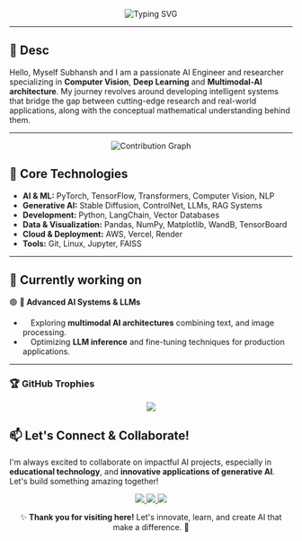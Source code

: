 <p align="center">
  <img src="https://readme-typing-svg.demolab.com?font=Fira+Code&size=40&pause=1000&color=FFFFFF&center=true&vCenter=true&width=1000&height=80&lines=Hello+there%2C+I+am+Subhansh+Malviya;AI+Engineer+%26+Researcher;Building+Intelligent+Solutions" alt="Typing SVG" />
</p>

---

## 🚀 Desc  
Hello, Myself Subhansh and I am a passionate AI Engineer and researcher specializing in **Computer Vision**, **Deep Learning** and **Multimodal-AI architecture**. My journey revolves around developing intelligent systems that bridge the gap between cutting-edge research and real-world applications, along with the conceptual mathematical understanding behind them.

---

<p align="center">
  <img src="https://github-readme-activity-graph.vercel.app/graph?username=subh-775&theme=react-dark&hide_border=true&custom_title=Contribution%20Graph&area=true&point=false&line=31C442&area_color=21914A" alt="Contribution Graph"/>
</p>

## 🎯 Core Technologies
- **AI & ML:** PyTorch, TensorFlow, Transformers, Computer Vision, NLP
- **Generative AI:** Stable Diffusion, ControlNet, LLMs, RAG Systems  
- **Development:** Python, LangChain, Vector Databases
- **Data & Visualization:** Pandas, NumPy, Matplotlib, WandB, TensorBoard
- **Cloud & Deployment:** AWS, Vercel, Render
- **Tools:** Git, Linux, Jupyter, FAISS

---

## 🌟 Currently working on

🟢 **🤖 Advanced AI Systems & LLMs**    
- &emsp;Exploring **multimodal AI architectures** combining text, and image processing.
- &emsp;Optimizing **LLM inference** and fine-tuning techniques for production applications.  

---

### **🏆 GitHub Trophies**
<p align="center">
    <img src="https://github-profile-trophy.vercel.app/?username=subh-775&theme=dracula" />
</p>

## 📫 Let's Connect & Collaborate!  
I'm always excited to collaborate on impactful AI projects, especially in **educational technology**, and **innovative applications of generative AI**. Let's build something amazing together!

<p align="center">
      <a href="https://huggingface.co/Subh775">
        <img src="https://img.shields.io/badge/HuggingFace-Models_&_Datasets-yellow?logo=huggingface" />
    </a>
    <a href="mailto:subhansh4268@gmail.com">
        <img src="https://img.shields.io/badge/Email-Contact_Me-red?logo=gmail&logoColor=white" />
    </a>
    <a href="https://www.linkedin.com/in/subhansh-malviya-a43b5b28b/">
        <img src="https://img.shields.io/badge/LinkedIn-Connect-blue?logo=linkedin&logoColor=white" />
    </a>
</p>

<p align="center">✨ <strong>Thank you for visiting here!</strong> Let's innovate, learn, and create AI that make a difference. 🚀</p>
